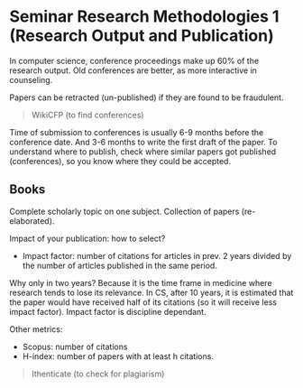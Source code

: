 # Seminar Research Methodologies 1 (Research Output and Publication)

In computer science, conference proceedings make up 60% of the research output. 
Old conferences are better, as more interactive in counseling. 

Papers can be retracted (un-published) if they are found to be fraudulent.

> WikiCFP (to find conferences)

Time of submission to conferences is usually 6-9 months before the conference date. And 3-6 months to write the first draft of the paper. 
To understand where to publish, check where similar papers got published (conferences), so you know where they could be accepted. 

## Books

Complete scholarly topic on one subject. Collection of papers (re-elaborated). 

Impact of your publication: how to select? 
- Impact factor: number of citations for articles in prev. 2 years divided by the number of articles published in the same period.

Why only in two years? Because it is the time frame in medicine where research tends to lose its relevance. In CS, after 10 years, it is estimated that the paper would have received half of its citations (so it will receive less impact factor).
Impact factor is discipline dependant. 

Other metrics: 
- Scopus: number of citations
- H-index: number of papers with at least h citations.

> Ithenticate (to check for plagiarism)